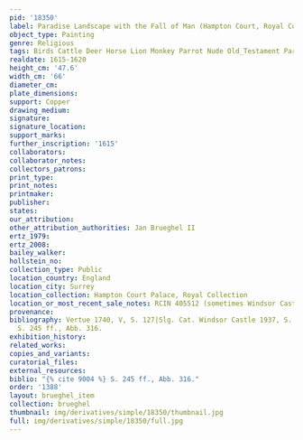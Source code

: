 ```yaml
---
pid: '18350'
label: Paradise Landscape with the Fall of Man (Hampton Court, Royal Collections)
object_type: Painting
genre: Religious
tags: Birds Cattle Deer Horse Lion Monkey Parrot Nude Old_Testament Paradise
realdate: 1615-1620
height_cm: '47.6'
width_cm: '66'
diameter_cm: 
plate_dimensions: 
support: Copper
drawing_medium: 
signature: 
signature_location: 
support_marks: 
further_inscription: '1615'
collaborators: 
collaborator_notes: 
collectors_patrons: 
print_type: 
print_notes: 
printmaker: 
publisher: 
states: 
our_attribution: 
other_attribution_authorities: Jan Brueghel II
ertz_1979: 
ertz_2008: 
bailey_walker: 
hollstein_no: 
collection_type: Public
location_country: England
location_city: Surrey
location_collection: Hampton Court Palace, Royal Collection
location_or_most_recent_sale_notes: RCIN 405512 (sometimes Windsor Castle)
provenance: 
bibliography: Vertue 1740, V, S. 127|Slg. Cat. Windsor Castle 1937, S. 24|Ertz 1979,
  S. 245 ff., Abb. 316.
exhibition_history: 
related_works: 
copies_and_variants: 
curatorial_files: 
external_resources: 
biblio: "{% cite 9004 %} S. 245 ff., Abb. 316."
order: '1388'
layout: brueghel_item
collection: brueghel
thumbnail: img/derivatives/simple/18350/thumbnail.jpg
full: img/derivatives/simple/18350/full.jpg
---
```


